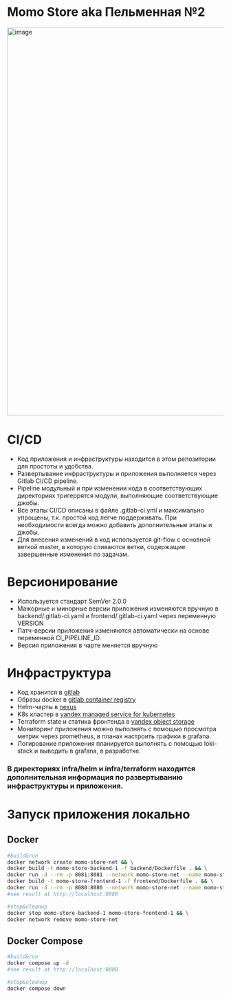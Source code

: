 # Momo Store aka Пельменная №2

<img width="900" alt="image" src="https://user-images.githubusercontent.com/9394918/167876466-2c530828-d658-4efe-9064-825626cc6db5.png">

# CI/CD
- Код приложения и инфраструктуры находится в этом репозитории для простоты и удобства.
- Развертывание инфраструктуры и приложения выполняется через Gitlab CI/CD pipeline.
- Pipeline модульный и при изменении кода в соответствующих директориях тригеррятся модули, выполняющие соответствующие джобы.
- Все этапы CI/CD описаны в файле .gitlab-ci.yml и максимально упрощены, т.к. простой код легче поддерживать. При необходимости всегда можно добавить дополнительные этапы и джобы.
- Для внесения изменений в код используется git-flow с основной веткой master, в которую сливаются ветки, содержащие завершенные изменения по задачам.

# Версионирование
- Используется стандарт SemVer 2.0.0
- Мажорные и минорные версии приложения изменяются вручную в backend/.gitlab-ci.yaml и frontend/.gitlab-ci.yaml через переменную VERSION
- Патч-версии приложения изменяются автоматически на основе переменной CI_PIPELINE_ID.
- Версия приложения в чарте меняется вручную

# Инфраструктура
- Код хранится в [gitlab](https://gitlab.praktikum-services.ru/std-032-63/momo-store)
- Образы docker в [gitlab container registry](https://gitlab.praktikum-services.ru/std-032-63/momo-store/container_registry)
- Helm-чарты в [nexus](http://nexus.praktikum-services.tech/repository/momo-store-helm-std-032-63/)
- K8s кластер в [yandex managed service for kubernetes](https://cloud.yandex.ru/services/managed-kubernetes)
- Terraform state и статика фронтенда в [yandex object storage](https://yandex.cloud/ru/services/storage)
- Мониторинг приложения можно выполнять с помощью просмотра метрик через prometheus, в планах настроить графики в grafana.
- Логирование приложения планируется выполнять с помощью loki-stack и выводить в grafana, в разработке.

### В директориях infra/helm и infra/terraform находится дополнительная информация по развертыванию инфраструктуры и приложения.

# Запуск приложения локально
## Docker 
```bash
#build&run
docker network create momo-store-net && \
docker build -t momo-store-backend-1 -f backend/Dockerfile . && \
docker run -d --rm -p 8081:8081 --network momo-store-net --name momo-store-backend-1 momo-store-backend-1 && \
docker build -t momo-store-frontend-1 -f frontend/Dockerfile . && \
docker run -d --rm -p 8080:8080 --network momo-store-net --name momo-store-frontend-1 momo-store-frontend-1
#see result at http://localhost:8080
```
```bash
#stop&cleanup
docker stop momo-store-backend-1 momo-store-frontend-1 && \
docker network remove momo-store-net
```
## Docker Compose
```bash
#build&run
docker compose up -d
#see result at http://localhost:8080
```
```bash
#stop&cleanup
docker compose down
```